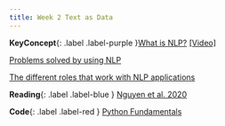 ```yaml
---
title: Week 2 Text as Data
---
```



**KeyConcept**{: .label .label-purple }[What is NLP?](../notes/whatsnlp)
   [[Video]](about.md)

[Problems solved by using NLP](../notes/nlp_challenges)

[The different roles that work with NLP applications](../notes/NLP_roles)


**Reading**{: .label .label-blue } [Nguyen et al. 2020](https://www.frontiersin.org/articles/10.3389/frai.2020.00062/full)

**Code**{: .label .label-red } [Python Fundamentals](https://colab.research.google.com/drive/1sdB5wwl5o5t5HFfLSTQsTMupu5EDhWi6?usp=sharing) 
